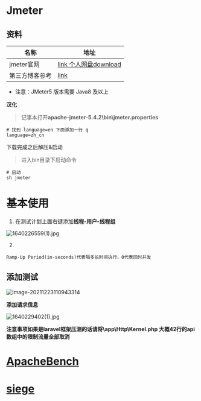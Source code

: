 #  Jmeter 

## 资料

| 名称           | 地址                                                         |
| -------------- | ------------------------------------------------------------ |
| jmeter官网     | [link ](https://jmeter.apache.org/download_jmeter.cgi)   [个人网盘download](https://yaoliuyang.lanzoul.com/izLGnxst39c) |
| 第三方博客参考 | [link](https://qimok.cn/620.html)                            |

- 注意：JMeter5 版本需要 Java8 及以上

**汉化**

> 记事本打开**apache-jmeter-5.4.2\bin\jmeter.properties**

```shell
# 找到 language=en 下面添加一行 q
language=zh_cn
```



下载完成之后解压&启动

> 进入bin目录下启动命令

```shell
# 启动
sh jmeter
```

#  基本使用

1. 在测试计划上面右键添加**线程-用户-线程组**

![1640226559(1).jpg](https://s2.loli.net/2021/12/23/OG2Ee18CMobfBgv.png)

2. 

```shell
Ramp-Up Period(in-seconds)代表隔多长时间执行，0代表同时并发
```



## 添加测试

![image-20211223110943314](C:\Users\Administrator\AppData\Roaming\Typora\typora-user-images\image-20211223110943314.png)

**添加请求信息**

![1640229402(1).jpg](https://s2.loli.net/2021/12/23/4v8AwxXY2aVJ1Cq.png)

**注意事项如果是laravel框架压测的话请将\app\Http\Kernel.php  大概42行的api 数组中的限制流量全部取消**

# [ApacheBench](https://httpd.apache.org/docs/2.4/programs/ab.html)

# [siege](https://www.cnblogs.com/yaoliuyang/p/14502199.html)
